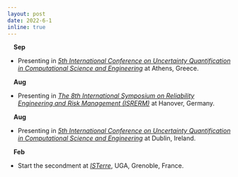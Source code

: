```yaml
---
layout: post
date: 2022-6-1
inline: true
---
```

&emsp;**Sep**
- Presenting in *<a href="https://2023.uncecomp.org/">5th International Conference on Uncertainty Quantification in Computational Science and Engineering</a>* at Athens, Greece.


&emsp;**Aug**
- Presenting in *<a href="https://isrerm.org/">The 8th International Symposium on Reliability Engineering and Risk Management (ISRERM)</a>* at Hanover, Germany.


&emsp;**Aug**
- Presenting in *<a href="https://2023.uncecomp.org/">5th International Conference on Uncertainty Quantification in Computational Science and Engineering</a>* at Dublin, Ireland.


&emsp;**Feb**
- Start the secondment at *<a href="https://www.isterre.fr/">ISTerre</a>*, UGA, Grenoble, France.
